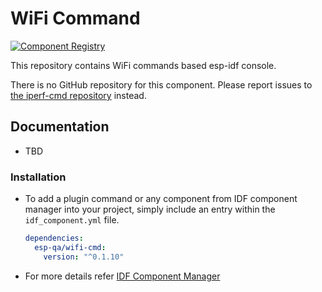 # WiFi Command

[![Component Registry](https://components.espressif.com/components/esp-qa/wifi-cmd/badge.svg)](https://components.espressif.com/components/esp-qa/wifi-cmd)

This repository contains WiFi commands based esp-idf console.

There is no GitHub repository for this component. Please report issues to [the iperf-cmd repository](https://github.com/espressif/iperf-cmd) instead.

## Documentation

- TBD

### Installation

- To add a plugin command or any component from IDF component manager into your project, simply include an entry within the `idf_component.yml` file.

  ```yaml
  dependencies:
    esp-qa/wifi-cmd:
      version: "^0.1.10"
  ```
- For more details refer [IDF Component Manager](https://docs.espressif.com/projects/idf-component-manager/en/latest/)
